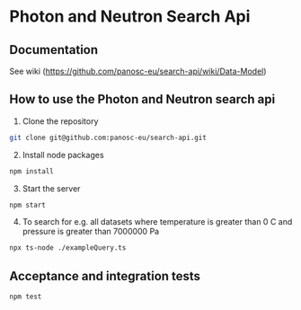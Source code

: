 # Photon and Neutron Search Api

## Documentation

See wiki (https://github.com/panosc-eu/search-api/wiki/Data-Model)

## How to use the Photon and Neutron search api

1. Clone the repository

  ```bash
  git clone git@github.com:panosc-eu/search-api.git
  ```

2. Install node packages

  ```bash
  npm install
  ```

3. Start the server

```bash
npm start
```

4. To search for e.g. all datasets where temperature is greater than 0 C and pressure is greater than 7000000 Pa

```bash
npx ts-node ./exampleQuery.ts
```


## Acceptance and integration tests
```
npm test
```
